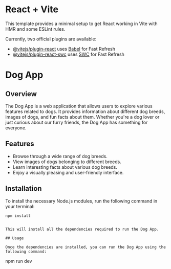 # React + Vite

This template provides a minimal setup to get React working in Vite with HMR and some ESLint rules.

Currently, two official plugins are available:

- [@vitejs/plugin-react](https://github.com/vitejs/vite-plugin-react/blob/main/packages/plugin-react/README.md) uses [Babel](https://babeljs.io/) for Fast Refresh
- [@vitejs/plugin-react-swc](https://github.com/vitejs/vite-plugin-react-swc) uses [SWC](https://swc.rs/) for Fast Refresh


# Dog App

## Overview

The Dog App is a web application that allows users to explore various features related to dogs. It provides information about different dog breeds, images of dogs, and fun facts about them. Whether you're a dog lover or just curious about our furry friends, the Dog App has something for everyone.

## Features

- Browse through a wide range of dog breeds.
- View images of dogs belonging to different breeds.
- Learn interesting facts about various dog breeds.
- Enjoy a visually pleasing and user-friendly interface.

## Installation

To install the necessary Node.js modules, run the following command in your terminal:

```
npm install


This will install all the dependencies required to run the Dog App.

## Usage

Once the dependencies are installed, you can run the Dog App using the following command:

```
npm run dev
